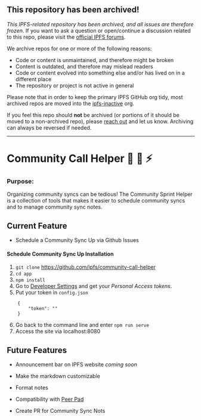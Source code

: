 ## This repository has been archived!

*This IPFS-related repository has been archived, and all issues are therefore frozen*. If you want to ask a question or open/continue a discussion related to this repo, please visit the [official IPFS forums](https://discuss.ipfs.io).

We archive repos for one or more of the following reasons:

- Code or content is unmaintained, and therefore might be broken
- Content is outdated, and therefore may mislead readers
- Code or content evolved into something else and/or has lived on in a different place
- The repository or project is not active in general

Please note that in order to keep the primary IPFS GitHub org tidy, most archived repos are moved into the [ipfs-inactive](https://github.com/ipfs-inactive) org.

If you feel this repo should **not** be archived (or portions of it should be moved to a non-archived repo), please [reach out](https://ipfs.io/help) and let us know. Archiving can always be reversed if needed.

---
   
# Community Call Helper 🤖 📅 ⚡️

### Purpose:

Organizing community syncs can be tedious! The Community Sprint Helper is a collection of tools that makes it easier to schedule community syncs and to manage community sync notes. 

## Current Feature

* Schedule a Community Sync Up via Github Issues

#### Schedule Community Sync Up Installation

1. `git clone` https://github.com/ipfs/community-call-helper
2. `cd app`
3. `npm install`
4. Go to [Developer Settings](https://github.com/settings/developers) and get your _Personal Access tokens_.
5. Put your token in `config.json`

```
    {
        "token": ""
    }
```
6. Go back to the command line and enter `npm run serve`
7. Access the site via localhost:8080

## Future Features

* Announcement bar on IPFS website _coming soon_

* Make the markdown customizable

* Format notes

* Compatibility with [Peer Pad](https://github.com/ipfs-shipyard/peer-pad)

* Create PR for Community Sync Nots